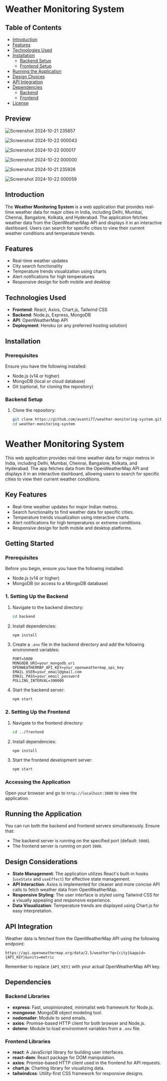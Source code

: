 # Weather Monitoring System

## Table of Contents
- [Introduction](#introduction)
- [Features](#features)
- [Technologies Used](#technologies-used)
- [Installation](#installation)
  - [Backend Setup](#backend-setup)
  - [Frontend Setup](#frontend-setup)
- [Running the Application](#running-the-application)
- [Design Choices](#design-choices)
- [API Integration](#api-integration)
- [Dependencies](#dependencies)
  - [Backend](#backend)
  - [Frontend](#frontend)
- [License](#license)

## Preview

![Screenshot 2024-10-21 235857](https://github.com/user-attachments/assets/1241d6d9-87ce-4ae5-98da-0e41a8c5cae5)

![Screenshot 2024-10-22 000043](https://github.com/user-attachments/assets/a688c193-4a33-4259-849c-d74956adabe8)

![Screenshot 2024-10-22 000017](https://github.com/user-attachments/assets/447e2f00-e9be-437d-8c94-6538cebe0716)

![Screenshot 2024-10-22 000000](https://github.com/user-attachments/assets/24ee587b-17f8-4931-9198-1db40d6e81cd)

![Screenshot 2024-10-21 235926](https://github.com/user-attachments/assets/556b42de-bb18-43b4-bcf9-57e99e3a5f37)

![Screenshot 2024-10-22 000059](https://github.com/user-attachments/assets/55db8ba9-292f-4284-9731-7f233c18dced)


## Introduction
The **Weather Monitoring System** is a web application that provides real-time weather data for major cities in India, including Delhi, Mumbai, Chennai, Bangalore, Kolkata, and Hyderabad. The application fetches weather data from the OpenWeatherMap API and displays it in an interactive dashboard. Users can search for specific cities to view their current weather conditions and temperature trends.

## Features
- Real-time weather updates
- City search functionality
- Temperature trends visualization using charts
- Alert notifications for high temperatures
- Responsive design for both mobile and desktop

## Technologies Used
- **Frontend**: React, Axios, Chart.js, Tailwind CSS
- **Backend**: Node.js, Express, MongoDB
- **API**: OpenWeatherMap API
- **Deployment**: Heroku (or any preferred hosting solution)

## Installation

### Prerequisites
Ensure you have the following installed:
- Node.js (v14 or higher)
- MongoDB (local or cloud database)
- Git (optional, for cloning the repository)

### Backend Setup
1. Clone the repository:
   ```bash
   git clone https://github.com/avanti77/weather-monitoring-system.git
   cd weather-monitoring-system

# Weather Monitoring System

This web application provides real-time weather data for major metros in India, including Delhi, Mumbai, Chennai, Bangalore, Kolkata, and Hyderabad. The app fetches data from the OpenWeatherMap API and displays it in an interactive dashboard, allowing users to search for specific cities to view their current weather conditions.

## Key Features
- Real-time weather updates for major Indian metros.
- Search functionality to find weather data for specific cities.
- Temperature trends visualization using interactive charts.
- Alert notifications for high temperatures or extreme conditions.
- Responsive design for both mobile and desktop platforms.

## Getting Started

### Prerequisites
Before you begin, ensure you have the following installed:
- Node.js (v14 or higher)
- MongoDB (or access to a MongoDB database)

### 1. Setting Up the Backend
1. Navigate to the backend directory:
   ```bash
   cd backend
   ```
2. Install dependencies:
   ```bash
   npm install
   ```
3. Create a `.env` file in the backend directory and add the following environment variables:
   ```env
   PORT=5000
   MONGODB_URI=your_mongodb_uri
   OPENWEATHERMAP_API_KEY=your_openweathermap_api_key
   EMAIL_USER=your_email@gmail.com
   EMAIL_PASS=your_email_password
   POLLING_INTERVAL=300000
   ```
4. Start the backend server:
   ```bash
   npm start
   ```

### 2. Setting Up the Frontend
1. Navigate to the frontend directory:
   ```bash
   cd ../frontend
   ```
2. Install dependencies:
   ```bash
   npm install
   ```
3. Start the frontend development server:
   ```bash
   npm start
   ```

### Accessing the Application
Open your browser and go to `http://localhost:3000` to view the application.

## Running the Application
You can run both the backend and frontend servers simultaneously. Ensure that:
- The backend server is running on the specified port (default: `5000`).
- The frontend server is running on port `3000`.

## Design Considerations
- **State Management**: The application utilizes React's built-in hooks (`useState` and `useEffect`) for effective state management.
- **API Interaction**: Axios is implemented for cleaner and more concise API calls to fetch weather data from OpenWeatherMap.
- **Responsive Styling**: The user interface is styled using Tailwind CSS for a visually appealing and responsive experience.
- **Data Visualization**: Temperature trends are displayed using Chart.js for easy interpretation.

## API Integration
Weather data is fetched from the OpenWeatherMap API using the following endpoint:
```
https://api.openweathermap.org/data/2.5/weather?q={city}&appid={API_KEY}&units=metric
```
Remember to replace `{API_KEY}` with your actual OpenWeatherMap API key.

## Dependencies

### Backend Libraries
- **express**: Fast, unopinionated, minimalist web framework for Node.js.
- **mongoose**: MongoDB object modeling tool.
- **nodemailer**: Module to send emails.
- **axios**: Promise-based HTTP client for both browser and Node.js.
- **dotenv**: Module to load environment variables from a `.env` file.

### Frontend Libraries
- **react**: A JavaScript library for building user interfaces.
- **react-dom**: React package for DOM manipulation.
- **axios**: Promise-based HTTP client used in the frontend for API requests.
- **chart.js**: Charting library for visualizing data.
- **tailwindcss**: Utility-first CSS framework for responsive designs.

